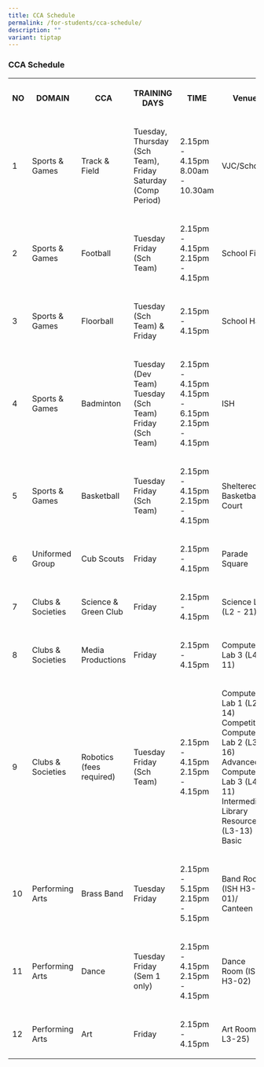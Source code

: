 ```yaml
---
title: CCA Schedule
permalink: /for-students/cca-schedule/
description: ""
variant: tiptap
---
```

<h3>CCA Schedule</h3>
<table>
<tbody>
<tr>
<th rowspan="1" colspan="1">
<p>NO</p>
</th>
<th rowspan="1" colspan="1">
<p>DOMAIN</p>
</th>
<th rowspan="1" colspan="1">
<p>CCA</p>
</th>
<th rowspan="1" colspan="1">
<p>TRAINING DAYS</p>
</th>
<th rowspan="1" colspan="1">
<p>TIME</p>
</th>
<th rowspan="1" colspan="1">
<p>Venue</p>
</th>
</tr>
<tr>
<td rowspan="1" colspan="1">
<p>1</p>
</td>
<td rowspan="1" colspan="1">
<p>Sports &amp; Games</p>
</td>
<td rowspan="1" colspan="1">
<p>Track &amp; Field</p>
</td>
<td rowspan="1" colspan="1">
<p>Tuesday, Thursday (Sch Team), Friday
<br>Saturday (Comp Period)</p>
</td>
<td rowspan="1" colspan="1">
<p>2.15pm - 4.15pm
<br>8.00am - 10.30am</p>
</td>
<td rowspan="1" colspan="1">
<p>VJC/School</p>
</td>
</tr>
<tr>
<td rowspan="1" colspan="1">
<p>2</p>
</td>
<td rowspan="1" colspan="1">
<p>Sports &amp; Games</p>
</td>
<td rowspan="1" colspan="1">
<p>Football</p>
</td>
<td rowspan="1" colspan="1">
<p>Tuesday
<br>Friday (Sch Team)</p>
</td>
<td rowspan="1" colspan="1">
<p>2.15pm - 4.15pm
<br>2.15pm - 4.15pm</p>
</td>
<td rowspan="1" colspan="1">
<p>School Field</p>
</td>
</tr>
<tr>
<td rowspan="1" colspan="1">
<p>3</p>
</td>
<td rowspan="1" colspan="1">
<p>Sports &amp; Games</p>
</td>
<td rowspan="1" colspan="1">
<p>Floorball</p>
</td>
<td rowspan="1" colspan="1">
<p>Tuesday (Sch Team) &amp;
<br>Friday</p>
</td>
<td rowspan="1" colspan="1">
<p>2.15pm - 4.15pm</p>
</td>
<td rowspan="1" colspan="1">
<p>School Hall</p>
</td>
</tr>
<tr>
<td rowspan="1" colspan="1">
<p>4</p>
</td>
<td rowspan="1" colspan="1">
<p>Sports &amp; Games</p>
</td>
<td rowspan="1" colspan="1">
<p>Badminton</p>
</td>
<td rowspan="1" colspan="1">
<p>Tuesday (Dev Team)
<br>Tuesday (Sch Team)
<br>Friday (Sch Team)</p>
</td>
<td rowspan="1" colspan="1">
<p>2.15pm - 4.15pm
<br>4.15pm - 6.15pm
<br>2.15pm - 4.15pm</p>
</td>
<td rowspan="1" colspan="1">
<p>ISH</p>
</td>
</tr>
<tr>
<td rowspan="1" colspan="1">
<p>5</p>
</td>
<td rowspan="1" colspan="1">
<p>Sports &amp; Games</p>
</td>
<td rowspan="1" colspan="1">
<p>Basketball</p>
</td>
<td rowspan="1" colspan="1">
<p>Tuesday
<br>Friday (Sch Team)</p>
</td>
<td rowspan="1" colspan="1">
<p>2.15pm - 4.15pm
<br>2.15pm - 4.15pm</p>
</td>
<td rowspan="1" colspan="1">
<p>Sheltered Basketball Court</p>
</td>
</tr>
<tr>
<td rowspan="1" colspan="1">
<p>6</p>
</td>
<td rowspan="1" colspan="1">
<p>Uniformed Group</p>
</td>
<td rowspan="1" colspan="1">
<p>Cub Scouts</p>
</td>
<td rowspan="1" colspan="1">
<p>Friday</p>
</td>
<td rowspan="1" colspan="1">
<p>2.15pm - 4.15pm</p>
</td>
<td rowspan="1" colspan="1">
<p>Parade Square</p>
</td>
</tr>
<tr>
<td rowspan="1" colspan="1">
<p>7</p>
</td>
<td rowspan="1" colspan="1">
<p>Clubs &amp; Societies</p>
</td>
<td rowspan="1" colspan="1">
<p>Science &amp;
<br>Green Club</p>
</td>
<td rowspan="1" colspan="1">
<p>Friday</p>
</td>
<td rowspan="1" colspan="1">
<p>2.15pm - 4.15pm</p>
</td>
<td rowspan="1" colspan="1">
<p>Science Lab (L2 - 21)</p>
</td>
</tr>
<tr>
<td rowspan="1" colspan="1">
<p>8</p>
</td>
<td rowspan="1" colspan="1">
<p>Clubs &amp; Societies</p>
</td>
<td rowspan="1" colspan="1">
<p>Media Productions</p>
</td>
<td rowspan="1" colspan="1">
<p>Friday</p>
</td>
<td rowspan="1" colspan="1">
<p>2.15pm - 4.15pm</p>
</td>
<td rowspan="1" colspan="1">
<p>Computer Lab 3 (L4- 11)</p>
</td>
</tr>
<tr>
<td rowspan="1" colspan="1">
<p>9</p>
</td>
<td rowspan="1" colspan="1">
<p>Clubs &amp; Societies</p>
</td>
<td rowspan="1" colspan="1">
<p>Robotics
<br>(fees required)</p>
</td>
<td rowspan="1" colspan="1">
<p>Tuesday
<br>Friday (Sch Team)</p>
</td>
<td rowspan="1" colspan="1">
<p>2.15pm - 4.15pm
<br>2.15pm - 4.15pm</p>
</td>
<td rowspan="1" colspan="1">
<p>Computer Lab 1 (L2-14) Competition
<br>Computer Lab 2 (L3-16) Advanced
<br>Computer Lab 3 (L4-11) Intermediate
<br>Library Resource (L3-13) Basic</p>
</td>
</tr>
<tr>
<td rowspan="1" colspan="1">
<p>10</p>
</td>
<td rowspan="1" colspan="1">
<p>Performing Arts</p>
</td>
<td rowspan="1" colspan="1">
<p>Brass Band</p>
</td>
<td rowspan="1" colspan="1">
<p>Tuesday
<br>Friday</p>
</td>
<td rowspan="1" colspan="1">
<p>2.15pm - 5.15pm
<br>2.15pm - 5.15pm</p>
</td>
<td rowspan="1" colspan="1">
<p>Band Room (ISH H3-01)/ Canteen</p>
</td>
</tr>
<tr>
<td rowspan="1" colspan="1">
<p>11</p>
</td>
<td rowspan="1" colspan="1">
<p>Performing Arts</p>
</td>
<td rowspan="1" colspan="1">
<p>Dance</p>
</td>
<td rowspan="1" colspan="1">
<p>Tuesday
<br>Friday (Sem 1 only)</p>
</td>
<td rowspan="1" colspan="1">
<p>2.15pm - 4.15pm
<br>2.15pm - 4.15pm</p>
</td>
<td rowspan="1" colspan="1">
<p>Dance Room (ISH H3-02)</p>
</td>
</tr>
<tr>
<td rowspan="1" colspan="1">
<p>12</p>
</td>
<td rowspan="1" colspan="1">
<p>Performing Arts</p>
</td>
<td rowspan="1" colspan="1">
<p>Art</p>
</td>
<td rowspan="1" colspan="1">
<p>Friday</p>
</td>
<td rowspan="1" colspan="1">
<p>2.15pm - 4.15pm</p>
</td>
<td rowspan="1" colspan="1">
<p>Art Room ( L3-25)</p>
</td>
</tr>
</tbody>
</table>
<p></p>